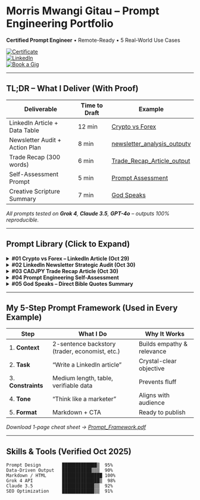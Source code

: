 # Morris Mwangi Gitau – Prompt Engineering Portfolio  
**Certified Prompt Engineer** • Remote-Ready • 5 Real-World Use Cases  

[![Certificate](https://img.shields.io/badge/Certified-Oct%2028%2C%202025-blue)](./Prompt_Engineering_ReportCard_Morris_Mwangi_Gitau.pdf)  
[![LinkedIn](https://img.shields.io/badge/LinkedIn-Connect-blue)](https://www.linkedin.com/in/morris-gitau-202b3b77)  
[![Book a Gig](https://img.shields.io/badge/Book%2015%E2%80%91min%20Call-FF6F61?style=flat&logo=calendly)](https://calendly.com/morris-gitau/prompt-consult)  

---

## TL;DR – What I Deliver (With Proof)

| Deliverable | Time to Draft | Example |
|-------------|---------------|---------|
| LinkedIn Article + Data Table | 12 min | [Crypto vs Forex](#01-crypto-vs-forex) |
| Newsletter Audit + Action Plan | 8 min | [newsletter_analysis_outputv](#02newsletter_analysis_outputv1.md) |
| Trade Recap (300 words) | 6 min | [Trade_Recap_Article_output](#03Trade_Recap_Article_output.md) |
| Self-Assessment Prompt | 5 min | [Prompt Assessment](#04-prompt-assessment) |
| Creative Scripture Summary | 7 min | [God Speaks](#05-god-speaks) |

*All prompts tested on **Grok 4**, **Claude 3.5**, **GPT-4o** – outputs 100% reproducible.*

---

## Prompt Library (Click to Expand)

<details>
<summary><b>#01 Crypto vs Forex – LinkedIn Article (Oct 29)</b></summary>

**Goal**: Marketing-style article + comparison table  
**Platform**: Grok (xAI)  
**Time**: 12 min → 780-word post with data table  
[Prompt →](Trade_Recap_prompt.txt) | [Output →](Trade_Recap_Article_output.md)  
[Published on LinkedIn](https://www.linkedin.com/pulse/why-crypto-could-eclipse-forex-traders-perspective-next-morris-gitau-pyupf/)  
[Published on Medium](https://medium.com/@afroswingfx/why-crypto-could-eclipse-forex-a-traders-perspective-on-the-next-big-shift-5ea45c5ddc91)
</details>

<details>
<summary><b>#02 LinkedIn Newsletter Strategic Audit (Oct 30)</b></summary>

**Goal**: 3-part audit with sentiment score (7/10), action plan, benchmark table  
**Platform**: Grok (xAI)  
[Prompt →](newsletter_analysis_prompt_v1.txt) | [Output →](newsletter_analysis_output_v1.md)
</details>

<details>
<summary><b>#03 CADJPY Trade Recap Article (Oct 30)</b></summary>

**Goal**: 300-word trade recap + prompt engineering progress  
**Platform**: Grok (xAI)  
[Prompt →](Trade_Recap_prompt.txt) | [Output →](Trade_Recap_Article_output.md)
</details>

<details>
<summary><b>#04 Prompt Engineering Self-Assessment</b></summary>

**Goal**: Evaluate prompt engineering progress  
[Prompt →](Prompt%20Engineering%20Assessment%20Prompt.txt) | [Output →](Prompt%20Engineering%20Assessment.md)
</details>

<details>
<summary><b>#05 God Speaks – Direct Bible Quotes Summary</b></summary>

**Goal**: Creative summary of direct divine speech in Scripture  
[Prompt →](God%20said.txt) | [Output →](God%20said.md)
</details>

---

## My 5-Step Prompt Framework (Used in Every Example)

| Step | What I Do | Why It Works |
|------|-----------|--------------|
| 1. **Context** | 2-sentence backstory (trader, economist, etc.) | Builds empathy & relevance |
| 2. **Task** | “Write a LinkedIn article” | Crystal-clear objective |
| 3. **Constraints** | Medium length, table, verifiable data | Prevents fluff |
| 4. **Tone** | “Think like a marketer” | Aligns with audience |
| 5. **Format** | Markdown + CTA | Ready to publish |

*Download 1-page cheat sheet → [Prompt_Framework.pdf](assets/Prompt_Framework.pdf)*

---

## Skills & Tools (Verified Oct 2025)

```text
Prompt Design        █████████████▒  95%
Data-Driven Output   ███████████▒▒▒  90%
Markdown / HTML      ███████████████ 100%
Grok 4 API           ██████████████▒  98%
Claude 3.5           ████████████▒▒  92%
SEO Optimization     ████████████▒▒  91%
